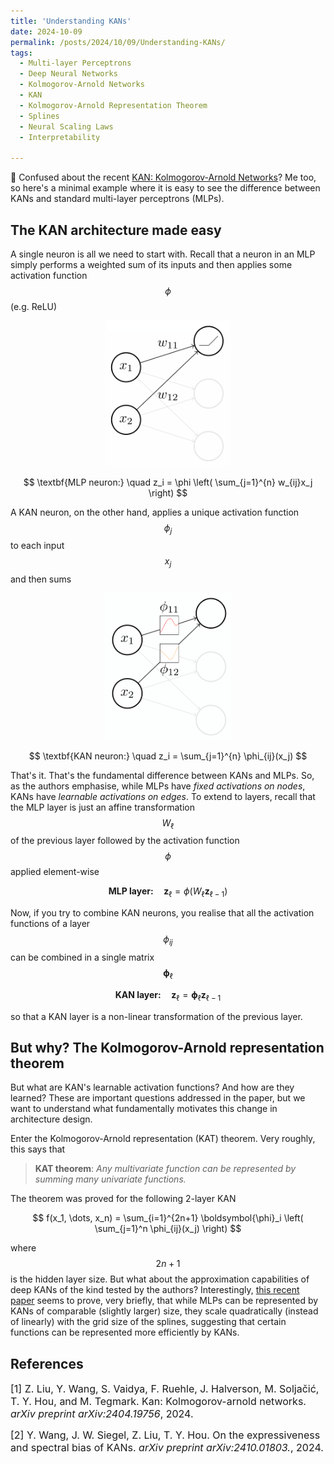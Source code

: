 ```yaml
---
title: 'Understanding KANs'
date: 2024-10-09
permalink: /posts/2024/10/09/Understanding-KANs/
tags:
  - Multi-layer Perceptrons
  - Deep Neural Networks
  - Kolmogorov-Arnold Networks
  - KAN
  - Kolmogorov-Arnold Representation Theorem
  - Splines
  - Neural Scaling Laws
  - Interpretability

---
```


🤔 Confused about the recent [KAN: Kolmogorov-Arnold Networks](https://arxiv.org/abs/2404.19756)? Me too, so here's 
a minimal example where it is easy to see the difference between KANs and standard multi-layer perceptrons (MLPs).


## The KAN architecture made easy

A single neuron is all we need to start with. Recall that a neuron in an MLP simply performs a weighted sum of its 
inputs and then applies some activation function $$\phi$$ (e.g. ReLU)

<p align="center">
    <img src="https://raw.githubusercontent.com/francesco-innocenti/francesco-innocenti.github.io/master/_posts/imgs/mlp_neuron.png" width="200">
</p>

$$
\textbf{MLP neuron:} \quad z_i = \phi \left( \sum_{j=1}^{n} w_{ij}x_j \right)
$$

A KAN neuron, on the other hand, applies a unique activation function $$\phi_{j}$$ to each input $$x_{j}$$ and then sums

<p align="center">
    <img src="https://raw.githubusercontent.com/francesco-innocenti/francesco-innocenti.github.io/master/_posts/imgs/kan_neuron.png" width="200">
</p>

$$
\textbf{KAN neuron:} \quad z_i = \sum_{j=1}^{n} \phi_{ij}(x_j)
$$

That's it. That's the fundamental difference between KANs and MLPs. So, as the authors emphasise, while MLPs have *fixed
activations on nodes*, KANs have *learnable activations on edges*. To extend to layers, recall that the MLP layer is just 
an affine transformation $$W_\ell$$ of the previous layer followed by the activation function $$\phi$$ applied element-wise

$$
\textbf{MLP layer:} \quad \mathbf{z}_\ell = \phi(W_\ell \mathbf{z}_{\ell-1})
$$

Now, if you try to combine KAN neurons, you realise that all the activation functions of a layer $$\phi_{ij}$$ can be 
combined in a single matrix $$\boldsymbol{\phi}_\ell$$

$$
\textbf{KAN layer:} \quad \mathbf{z}_\ell = \boldsymbol{\phi}_\ell \mathbf{z}_{\ell-1}
$$

so that a KAN layer is a non-linear transformation of the previous layer.


## But why? The Kolmogorov-Arnold representation theorem

But what are KAN's learnable activation functions? And how are they learned? These are important questions addressed in 
the paper, but we want to understand what fundamentally motivates this change in architecture design.

Enter the Kolmogorov-Arnold representation (KAT) theorem. Very roughly, this says that

> **KAT theorem**: *Any multivariate function can be represented by summing many univariate functions.*
 
The theorem was proved for the following 2-layer KAN

$$
f(x_1, \dots, x_n) = \sum_{i=1}^{2n+1} \boldsymbol{\phi}_i \left( \sum_{j=1}^n \phi_{ij}(x_j)  \right) 
$$

where $$2n+1$$ is the hidden layer size. But what about the approximation capabilities of deep KANs of the kind tested 
by the authors? Interestingly, [this recent paper](https://arxiv.org/abs/2410.01803) seems to prove, very briefly, that 
while MLPs can be represented by KANs of comparable (slightly larger) size, they scale quadratically (instead of 
linearly) with the grid size of the splines, suggesting that certain functions can be represented more efficiently by 
KANs.


## References

<p> <font size="3"> <a id="1">[1]</a> 
Z. Liu, Y. Wang, S. Vaidya, F. Ruehle, J. Halverson, M. Soljačić, T. Y. Hou, and M. Tegmark. Kan: Kolmogorov-arnold networks. <i>arXiv preprint arXiv:2404.19756</i>, 2024.</font> </p>

<p> <font size="3"> <a id="2">[2]</a> 
Y. Wang, J. W. Siegel, Z. Liu, T. Y. Hou. On the expressiveness and spectral bias of KANs. <i>arXiv preprint arXiv:2410.01803.</i>, 2024.</font> </p>
